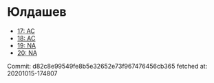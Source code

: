 # Юлдашев
- [17: AC](17.md)
- [18: AC](18.md)
- [19: NA](19.md)
- [20: NA](20.md)

Commit: d82c8e99549fe8b5e32652e73f967476456cb365
 fetched at: 20201015-174807

